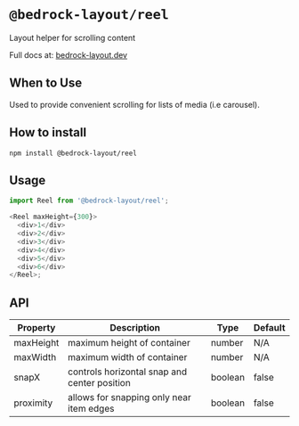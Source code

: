 # `@bedrock-layout/reel`

Layout helper for scrolling content

Full docs at: [bedrock-layout.dev](https://bedrock-layout.dev/)

## When to Use

Used to provide convenient scrolling for lists of media (i.e carousel).

## How to install

`npm install @bedrock-layout/reel`

## Usage

```javascript
import Reel from '@bedrock-layout/reel';

<Reel maxHeight={300}>
  <div>1</div>
  <div>2</div>
  <div>3</div>
  <div>4</div>
  <div>5</div>
  <div>6</div>
</Reel>;
```

## API

| Property  | Description                                  | Type    | Default |
| --------- | -------------------------------------------- | ------- | ------- |
| maxHeight | maximum height of container                  | number  | N/A     |
| maxWidth  | maximum width of container                   | number  | N/A     |
| snapX     | controls horizontal snap and center position | boolean | false   |
| proximity | allows for snapping only near item edges     | boolean | false   |
